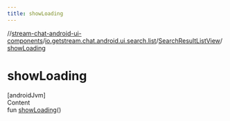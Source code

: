```yaml
---
title: showLoading
---
```

//[stream-chat-android-ui-components](../../../index.md)/[io.getstream.chat.android.ui.search.list](../index.md)/[SearchResultListView](index.md)/[showLoading](showLoading.md)



# showLoading  
[androidJvm]  
Content  
fun [showLoading](showLoading.md)()  



